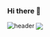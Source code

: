 ### Hi there 👋
![header](https://capsule-render.vercel.app/api?type=waving&color=auto&text=Minjoon's%20Github!&fontSize=50&fontColor=black)
<a href="https://github.com/anuraghazra/github-readme-stats">
  <img align="center" src="https://github-readme-stats.vercel.app/api/pin/?username=anuraghazra&repo=github-readme-stats" />
</a>
